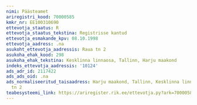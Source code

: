 ```yaml
---
nimi: Päästeamet
ariregistri_kood: 70000585
kmkr_nr: EE100310690
ettevotja_staatus: R
ettevotja_staatus_tekstina: Registrisse kantud
ettevotja_esmakande_kpv: 08.10.1998
ettevotja_aadress: .na
asukoht_ettevotja_aadressis: Raua tn 2
asukoha_ehak_kood: 298
asukoha_ehak_tekstina: Kesklinna linnaosa, Tallinn, Harju maakond
indeks_ettevotja_aadressis: '10124'
ads_adr_id: 2117422
ads_ads_oid: .na
ads_normaliseeritud_taisaadress: Harju maakond, Tallinn, Kesklinna linnaosa, Raua
  tn 2
teabesysteemi_link: https://ariregister.rik.ee/ettevotja.py?ark=70000585&ref=rekvisiidid
---
```

